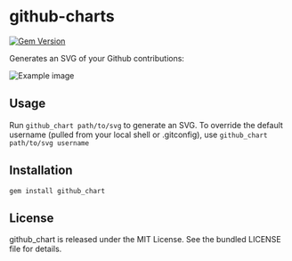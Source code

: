 github-charts
============

[![Gem Version](https://badge.fury.io/rb/github_chart.png)](http://badge.fury.io/rb/github\_chart)

Generates an SVG of your Github contributions:

![Example image](http://akerl.github.io/github_chart/chart.svg)

## Usage

Run `github_chart path/to/svg` to generate an SVG. To override the default username (pulled from your local shell or .gitconfig), use `github_chart path/to/svg username`

## Installation

    gem install github_chart

## License

github\_chart is released under the MIT License. See the bundled LICENSE file for details.

